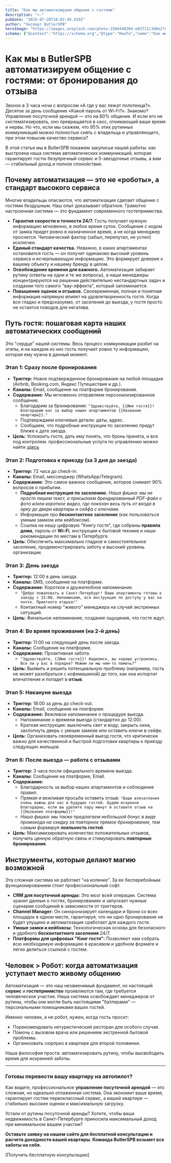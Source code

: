 ```yaml
---
title: "Как мы автоматизируем общение с гостями"
description: ">-"
pubDate: "2025-07-20T18:02:49.419Z"
author: "Эксперт ButlerSPB"
heroImage: "https://images.unsplash.com/photo-1560448204-e02f11c3d0e2?q=80&w=2070&auto=format&fit=crop"
schema: {"@context":"https://schema.org","@type":"HowTo","name":"Как мы автоматизируем общение с гостями","description":">-","image":{"@type":"ImageObject","url":"https://images.unsplash.com/photo-1560448204-e02f11c3d0e2?q=80&w=2070&auto=format&fit=crop"},"aggregateRating":{"@type":"AggregateRating","ratingValue":"4.7","reviewCount":395,"bestRating":"5","worstRating":"1"},"publisher":{"@type":"Organization","name":"Блог ButlerSPB","logo":{"@type":"ImageObject","url":"https://butlerspb-blog.netlify.app/favicon.ico"}},"mainEntityOfPage":{"@type":"WebPage","@id":"https://butlerspb-blog.netlify.app/blog/kak-my-avtomatiziruem-obschenie-s-gostyami/"}}
---
```


# Как мы в ButlerSPB автоматизируем общение с гостями: от бронирования до отзыва

Звонок в 3 часа ночи с вопросом «А где у вас лежат полотенца?». Десятое за день сообщение «Какой пароль от Wi-Fi?». Знакомо? Управление посуточной арендой — это на 80% общение. И если его не систематизировать, оно превращается в хаос, отнимающий ваше время и нервы. Но что, если мы скажем, что 95% этих рутинных коммуникаций можно полностью снять с владельца и управляющего, при этом повысив качество сервиса?

В этой статье мы в ButlerSPB покажем закулисье нашей работы: как выстроена наша система автоматических коммуникаций, которая гарантирует гостю безупречный сервис и 5-звездочные отзывы, а вам — стабильный доход и полное спокойствие.

## Почему автоматизация — это не «роботы», а стандарт высокого сервиса

Многие владельцы опасаются, что автоматизация сделает общение с гостями бездушным. Наш опыт доказывает обратное. Грамотно настроенная система — это фундамент современного гостеприимства.

*   **Гарантия скорости и точности 24/7.** Гость получает нужную информацию мгновенно, в любое время суток. Сообщение с кодом от замка придет ровно в назначенное время, а не когда менеджер проснется. Человеческий фактор (забыл, перепутал, не успел) исключен.
*   **Единый стандарт качества.** Неважно, в каких апартаментах остановился гость — он получит одинаково высокий уровень сервиса и исчерпывающую информацию. Это формирует доверие к вашему объекту и нашему бренду в целом.
*   **Освобождение времени для важного.** Автоматизация забирает рутину (ответы на одни и те же вопросы), а наши менеджеры концентрируются на решении действительно нестандартных задач и создании того самого "вау-эффекта", который запоминается.
*   **Повышение оценок и отзывов.** Своевременная, полная и понятная информация напрямую влияет на удовлетворенность гостя. Когда все гладко и предсказуемо, от заселения до выезда, у гостя просто не остается поводов для негатива.

## Путь гостя: пошаговая карта наших автоматических сообщений

Это "сердце" нашей системы. Весь процесс коммуникации разбит на этапы, и на каждом из них гость получает ровно ту информацию, которая ему нужна в данный момент.

### Этап 1: Сразу после бронирования

*   **Триггер:** Новое подтвержденное бронирование на любой площадке (Airbnb, Booking.com, Яндекс Путешествия и др.).
*   **Каналы:** Email, сообщение на платформе бронирования.
*   **Содержание:** Мы мгновенно отправляем персонализированное сообщение.
    *   Благодарим за бронирование: `"Здравствуйте, {{Имя гостя}}! Благодарим вас за выбор наших апартаментов {{Название квартиры}}."`
    *   Подтверждаем ключевые детали: даты, адрес.
    *   Сообщаем, что подробные инструкции по заселению придут ближе к дате заезда.
*   **Цель:** Успокоить гостя, дать ему понять, что бронь принята, и все под контролем. профессиональные услуги по управлению можно найти <a href="https://butlerspb.ru/rent" target="_blank" rel="nofollow">здесь</a>

### Этап 2: Подготовка к приезду (за 3 дня до заезда)

*   **Триггер:** 72 часа до check-in.
*   **Каналы:** Email, мессенджер (WhatsApp/Telegram).
*   **Содержание:** Это самое важное сообщение, которое снимает 90% вопросов о прибытии.
    *   **Подробная инструкция по заселению.** *Наша фишка: мы не просто пишем текст, а присылаем брендированный PDF-файл с фото и/или короткое видео, где показан весь путь от входа в арку до двери квартиры и сейфа с ключами.*
    *   Информация про **бесконтактное заселение** (как пользоваться умным замком или кейбоксом).
    *   Ссылка на нашу цифровую "Книгу гостя", где собраны **правила дома**, пароль от **Wi-Fi**, инструкции к бытовой технике и наши рекомендации по местам в Петербурге.
*   **Цель:** Обеспечить максимально гладкое и самостоятельное заселение, продемонстрировать заботу и высокий уровень организации.

### Этап 3: День заезда

*   **Триггер:** 12:00 в день заезда.
*   **Каналы:** SMS, сообщение на платформе.
*   **Содержание:** Короткое и дружелюбное напоминание.
    *   `"Добро пожаловать в Санкт-Петербург! Ваши апартаменты готовы к заезду с 15:00. Напоминаем, вся инструкция по доступу у вас на почте. Приятного отдыха!"`
    *   Контактный номер "живого" менеджера на случай экстренных ситуаций.
*   **Цель:** Финальное напоминание, создание ощущения, что гостя ждут.

### Этап 4: Во время проживания (на 2-й день)

*   **Триггер:** 11:00 на следующий день после заезда.
*   **Каналы:** Сообщение на платформе.
*   **Содержание:** Проактивная забота.
    *   `"Здравствуйте, {{Имя гостя}}! Надеемся, вы хорошо устроились. Все ли у вас в порядке? Можем ли мы чем-то помочь?"`
*   **Цель:** Выявить и решить потенциальную проблему (например, гость не может разобраться с кофемашиной) до того, как она испортит впечатление и попадет в **отзыв**.

### Этап 5: Накануне выезда

*   **Триггер:** 18:00 за день до check-out.
*   **Каналы:** Email, сообщение на платформе.
*   **Содержание:** Вежливое напоминание о процедуре выезда.
    *   Напоминание о времени выезда (стандартно до 12:00).
    *   Краткая инструкция: выключить свет и воду, закрыть окна, захлопнуть дверь с умным замком или оставить ключи в сейфе.
*   **Цель:** Организовать своевременный выезд гостя, что критически важно для качественной и быстрой подготовки квартиры к приезду следующих жильцов.

### Этап 6: После выезда — работа с отзывами

*   **Триггер:** 3 часа после официального времени выезда.
*   **Каналы:** Сообщение на платформе, Email.
*   **Содержание:**
    *   Благодарность за выбор наших апартаментов и соблюдение правил.
    *   Прямая и вежливая просьба оставить отзыв: `"Ваши впечатления очень важны для нас и будущих гостей. Будем искренне благодарны, если вы уделите пару минут и оставите отзыв на {{Название платформы}}!"`
    *   *Наша фишка: мы также предлагаем небольшой бонус в виде промокода на скидку за повторное прямое бронирование, тем самым формируя **лояльность гостей**.*
*   **Цель:** Максимизировать количество положительных отзывов, получить ценную обратную связь и стимулировать **повторные бронирования**.

## Инструменты, которые делают магию возможной

Эта сложная система не работает "на коленке". За ее бесперебойным функционированием стоит профессиональный софт.

*   **CRM для посуточной аренды:** Это мозг всей операции. Система хранит данные о гостях, бронированиях и запускает нужные сценарии сообщений в зависимости от триггеров.
*   **Channel Manager:** Он синхронизирует календари и брони со всех площадок в одном месте, гарантируя, что ни одно бронирование не будет упущено и автоматизация сработает для каждого гостя.
*   **Умные замки и кейбоксы:** Технологическая основа для безопасного и удобного **бесконтактного заселения** 24/7.
*   **Платформы для цифровых "Книг гостя":** Позволяют нам собрать всю необходимую информацию в красивом и удобном формате и легко делиться ссылкой с гостем.

## Человек > Робот: когда автоматизация уступает место живому общению

Автоматизация — это наш незаменимый фундамент, но настоящий **сервис** и **гостеприимство** проявляются там, где требуется человеческое участие. Наша система освобождает менеджеров от рутины, чтобы они могли быть настоящими "батлерами" — персональными помощниками ваших гостей.

Именно человек, а не робот, нужен, когда гость просит:
*   Порекомендовать нетуристический ресторан для особого случая.
*   Помочь с вызовом врача или решением экстренной бытовой проблемы.
*   Организовать сюрприз в квартире для второй половинки.

Наша философия проста: автоматизировать рутину, чтобы высвободить время для искренней заботы.

---

### Готовы перевести вашу квартиру на автопилот?

Как видите, профессиональное **управление посуточной арендой** — это сложная, но идеально отлаженная система. Она экономит ваше время, гарантирует гостям первоклассный сервис, а вашей квартире — стабильно высокие оценки и максимальную загрузку.

Устали от рутины посуточной аренды? Хотите, чтобы ваша недвижимость в Санкт-Петербурге приносила максимальный доход при минимальном вашем участии?

**Оставьте заявку на нашем сайте для бесплатной консультации и расчета доходности вашей квартиры. Команда ButlerSPB возьмет все заботы на себя.**

[Получить бесплатную консультацию]
